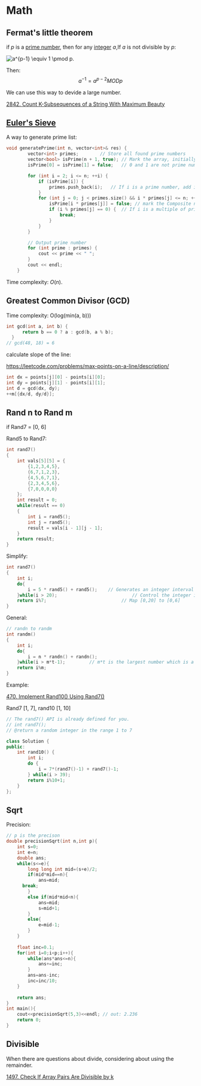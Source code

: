 # Math

## Fermat's little theorem

if *p* is a [prime number](https://en.wikipedia.org/wiki/Prime_number), then for any [integer](https://en.wikipedia.org/wiki/Integer) *a*,If *a* is not divisible by *p*:

![a^{p-1} \equiv 1 \pmod p.](https://wikimedia.org/api/rest_v1/media/math/render/svg/58a9e1a77254c598a3bbd20ee75962c540381c54)

Then:
$$
a^{-1} = a^{p-2} MOD p
$$


We can use this way to devide a large number.

[2842. Count K-Subsequences of a String With Maximum Beauty](https://github.com/starFalll/LeetCode/blob/master/algorithms/2842.Count%20K-Subsequences%20of%20a%20String%20With%20Maximum%20Beauty.md)

## [Euler's Sieve](https://en.wikipedia.org/wiki/Sieve_of_Eratosthenes)

A way to generate prime list:

```c++
void generatePrime(int n, vector<int>& res) {
        vector<int> primes;        // Store all found prime numbers
        vector<bool> isPrime(n + 1, true); // Mark the array, initially all numbers are prime
        isPrime[0] = isPrime[1] = false;   // 0 and 1 are not prime numbers

        for (int i = 2; i <= n; ++i) {
            if (isPrime[i]) {
                primes.push_back(i);   // If i is a prime number, add it to the prime number list
            }
            for (int j = 0; j < primes.size() && i * primes[j] <= n; ++j) {
                isPrime[i * primes[j]] = false; // mark the Composite number
                if (i % primes[j] == 0) {  // If i is a multiple of primes[j], exit the loop
                    break;
                }
            }
        }

        // Output prime number
        for (int prime : primes) {
            cout << prime << " ";
        }
        cout << endl;
    }
```

Time complexity: *O*(*n*).

## Greatest Common Divisor (GCD)

Time complexity: O(log(min(a, b)))

```c++
int gcd(int a, int b) {
      return b == 0 ? a : gcd(b, a % b);
  }
// gcd(48, 18) = 6
```

calculate slope of the line:

https://leetcode.com/problems/max-points-on-a-line/description/

```c++
int dx = points[j][0] - points[i][0];
int dy = points[j][1] - points[i][1];
int d = gcd(dx, dy);
++m[{dx/d, dy/d}];
```

## Rand n to Rand m

if Rand7 = [0, 6]

Rand5 to Rand7:

```c++
int rand7()
{
    int vals[5][5] = {
        {1,2,3,4,5},
        {6,7,1,2,3},
        {4,5,6,7,1},
        {2,3,4,5,6},
        {7,0,0,0,0}
    };
    int result = 0;
    while(result == 0)
    {
        int i = rand5();
        int j = rand5();
        result = vals[i - 1][j - 1];
    }
    return result;
}
```

Simplify:

```c++
int rand7()
{
    int i;
    do{
        i = 5 * rand5() + rand5();    // Generates an integer interval of [0,24]
    }while(i > 20);                            // Control the integer interval [0,24] to [0,20]
    return i%7;                            // Map [0,20] to [0,6]
}
```

General:

```c++
// randn to randm
int randm()
{
    int i;
    do{
        i = n * randn() + randn();    
    }while(i > m*t-1);         // m*t is the largest number which is a multiple of m and less than n
    return i%m;         
}
```

Example:

[470. Implement Rand10() Using Rand7()](https://leetcode.com/problems/implement-rand10-using-rand7/)

Rand7 [1, 7], rand10 [1, 10]

```c++
// The rand7() API is already defined for you.
// int rand7();
// @return a random integer in the range 1 to 7

class Solution {
public:
    int rand10() {
        int i;
        do {
            i = 7*(rand7()-1) + rand7()-1;
        } while(i > 39);
        return i%10+1;
    }
};
```

## Sqrt

Precision:

```c++
// p is the precison
double precisionSqrt(int n,int p){
	int s=0;
	int e=n;
	double ans;
	while(s<=e){
		long long int mid=(s+e)/2;
		if(mid*mid==n){
			ans=mid;
      break;
		}
		else if(mid*mid<n){
			ans=mid;
			s=mid+1;
		}
		else{
			e=mid-1;
		}
	}
	
	float inc=0.1;
	for(int i=0;i<p;i++){
		while(ans*ans<=n){
			ans+=inc;
		}
		ans=ans-inc;
		inc=inc/10;
	}
	
	return ans;
}
int main(){
	cout<<precisionSqrt(5,3)<<endl; // out: 2.236
	return 0;
}
```

## Divisible

When there are questions about divide, considering about using the remainder.

[1497. Check If Array Pairs Are Divisible by k](https://leetcode.com/problems/check-if-array-pairs-are-divisible-by-k/)
